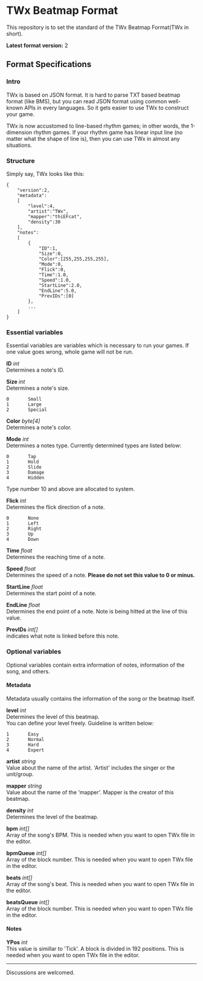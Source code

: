 # TWx Beatmap Format

This repository is to set the standard of the TWx Beatmap Format(TWx in short).

**Latest format version:** 2

## Format Specifications

### Intro

TWx is based on JSON format. It is hard to parse TXT based beatmap format (like BMS), but you can read JSON format using common well-known APIs in every languages. So it gets easier to use TWx to construct your game.

TWx is now accustomed to line-based rhythm games; in other words, the 1-dimension rhythm games. If your rhythm game has linear input line (no matter what the shape of line is), then you can use TWx in almost any situations.

### Structure

Simply say, TWx looks like this:

    {
        "version":2,
        "metadata":
        [
            "level":4,
            "artist":"TWx",
            "mapper":"thiEFcat",
            "density":30
        ],
        "notes":
        [
            {
                "ID":1,
                "Size":0,
                "Color":[255,255,255,255],
                "Mode":0,
                "Flick":0,
                "Time":1.0,
                "Speed":1.0,
                "StartLine":2.0,
                "EndLine":5.0,
                "PrevIDs":[0]
            },
            ...
        ]
    }

### Essential variables

Essential variables are variables which is necessary to run your games. If one value goes wrong, whole game will not be run.

**ID** *int*  
Determines a note's ID.

**Size** *int*  
Determines a note's size.

    0       Small
    1       Large
    2       Special

**Color** *byte[4]*  
Determines a note's color.

**Mode** *int*  
Determines a notes type. Currently determined types are listed below:  

    0       Tap
    1       Hold
    2       Slide
    3       Damage
    4       Hidden
    
Type number 10 and above are allocated to system.

**Flick** *int*  
Determines the flick direction of a note.

    0       None
    1       Left
    2       Right
    3       Up
    4       Down
    
**Time** *float*  
Determines the reaching time of a note.

**Speed** *float*  
Determines the speed of a note. **Please do not set this value to 0 or minus.**

**StartLine** *float*  
Determines the start point of a note.

**EndLine** *float*  
Determines the end point of a note. Note is being hitted at the line of this value.

**PrevIDs** *int[]*  
indicates what note is linked before this note.  

### Optional variables

Optional variables contain extra information of notes, information of the song, and others.

#### Metadata

Metadata usually contains the information of the song or the beatmap itself.

**level** *int*  
Determines the level of this beatmap.  
You can define your level freely. Guideline is written below:

    1       Easy
    2       Normal
    3       Hard
    4       Expert
    
**artist** *string*  
Value about the name of the artist. 'Artist' includes the singer or the unit/group.

**mapper** *string*  
Value about the name of the 'mapper'. Mapper is the creator of this beatmap.

**density** *int*  
Determines the level of the beatmap.

**bpm** *int[]*  
Array of the song's BPM. This is needed when you want to open TWx file in the editor.

**bpmQueue** *int[]*  
Array of the block number. This is needed when you want to open TWx file in the editor.

**beats** *int[]*  
Array of the song's beat. This is needed when you want to open TWx file in the editor.

**beatsQueue** *int[]*  
Array of the block number. This is needed when you want to open TWx file in the editor.

#### Notes

**YPos** *int*  
This value is simillar to 'Tick'. A block is divided in 192 positions. This is needed when you want to open TWx file in the editor.

-------------------------

Discussions are welcomed.

